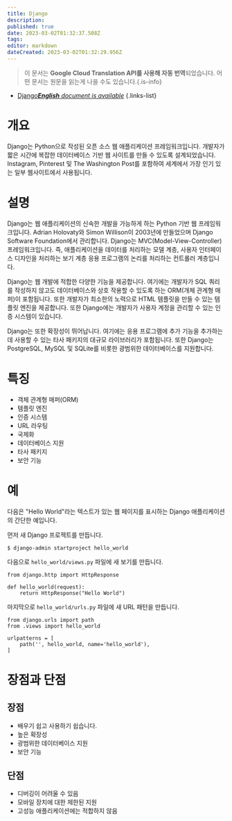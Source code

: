 ```yaml
---
title: Django
description: 
published: true
date: 2023-03-02T01:32:37.508Z
tags: 
editor: markdown
dateCreated: 2023-03-02T01:32:29.956Z
---
```


> 이 문서는 **Google Cloud Translation API를 사용해 자동 번역**되었습니다.
어떤 문서는 원문을 읽는게 나을 수도 있습니다.{.is-info}



- [Django***English** document is available*](/en/Knowledge-base/Dictionary/django)
{.links-list}


# 개요
Django는 Python으로 작성된 오픈 소스 웹 애플리케이션 프레임워크입니다. 개발자가 짧은 시간에 복잡한 데이터베이스 기반 웹 사이트를 만들 수 있도록 설계되었습니다. Instagram, Pinterest 및 The Washington Post를 포함하여 세계에서 가장 인기 있는 일부 웹사이트에서 사용됩니다.

# 설명
Django는 웹 애플리케이션의 신속한 개발을 가능하게 하는 Python 기반 웹 프레임워크입니다. Adrian Holovaty와 Simon Willison이 2003년에 만들었으며 Django Software Foundation에서 관리합니다. Django는 MVC(Model-View-Controller) 프레임워크입니다. 즉, 애플리케이션을 데이터를 처리하는 모델 계층, 사용자 인터페이스 디자인을 처리하는 보기 계층 응용 프로그램의 논리를 처리하는 컨트롤러 계층입니다.

Django는 웹 개발에 적합한 다양한 기능을 제공합니다. 여기에는 개발자가 SQL 쿼리를 작성하지 않고도 데이터베이스와 상호 작용할 수 있도록 하는 ORM(개체 관계형 매퍼)이 포함됩니다. 또한 개발자가 최소한의 노력으로 HTML 템플릿을 만들 수 있는 템플릿 엔진을 제공합니다. 또한 Django에는 개발자가 사용자 계정을 관리할 수 있는 인증 시스템이 있습니다.

Django는 또한 확장성이 뛰어납니다. 여기에는 응용 프로그램에 추가 기능을 추가하는 데 사용할 수 있는 타사 패키지의 대규모 라이브러리가 포함됩니다. 또한 Django는 PostgreSQL, MySQL 및 SQLite를 비롯한 광범위한 데이터베이스를 지원합니다.

# 특징
* 객체 관계형 매퍼(ORM)
* 템플릿 엔진
* 인증 시스템
* URL 라우팅
* 국제화
* 데이터베이스 지원
* 타사 패키지
* 보안 기능

# 예
다음은 "Hello World"라는 텍스트가 있는 웹 페이지를 표시하는 Django 애플리케이션의 간단한 예입니다.

먼저 새 Django 프로젝트를 만듭니다.

```
$ django-admin startproject hello_world
```

다음으로 `hello_world/views.py` 파일에 새 보기를 만듭니다.

```
from django.http import HttpResponse

def hello_world(request):
    return HttpResponse("Hello World")
```

마지막으로 `hello_world/urls.py` 파일에 새 URL 패턴을 만듭니다.

```
from django.urls import path
from .views import hello_world

urlpatterns = [
    path('', hello_world, name='hello_world'),
]
```

# 장점과 단점

## 장점
* 배우기 쉽고 사용하기 쉽습니다.
* 높은 확장성
* 광범위한 데이터베이스 지원
* 보안 기능

## 단점
* 디버깅이 어려울 수 있음
* 모바일 장치에 대한 제한된 지원
* 고성능 애플리케이션에는 적합하지 않음